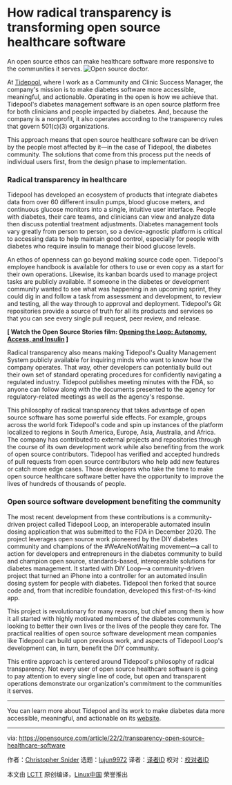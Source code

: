 [#]: subject: "How radical transparency is transforming open source healthcare software"
[#]: via: "https://opensource.com/article/22/2/transparency-open-source-healthcare-software"
[#]: author: "Christopher Snider https://opensource.com/users/tidepoolchristopher"
[#]: collector: "lujun9972"
[#]: translator: " "
[#]: reviewer: " "
[#]: publisher: " "
[#]: url: " "

How radical transparency is transforming open source healthcare software
======
An open source ethos can make healthcare software more responsive to the
communities it serves.
![Open source doctor.][1]

At [Tidepool][2], where I work as a Community and Clinic Success Manager, the company's mission is to make diabetes software more accessible, meaningful, and actionable. Operating in the open is how we achieve that. Tidepool's diabetes management software is an open source platform free for both clinicians and people impacted by diabetes. And, because the company is a nonprofit, it also operates according to the transparency rules that govern 501(c)(3) organizations.

This approach means that open source healthcare software can be driven by the people most affected by it—in the case of Tidepool, the diabetes community. The solutions that come from this process put the needs of individual users first, from the design phase to implementation.

### Radical transparency in healthcare

Tidepool has developed an ecosystem of products that integrate diabetes data from over 60 different insulin pumps, blood glucose meters, and continuous glucose monitors into a single, intuitive user interface. People with diabetes, their care teams, and clinicians can view and analyze data then discuss potential treatment adjustments. Diabetes management tools vary greatly from person to person, so a device-agnostic platform is critical to accessing data to help maintain good control, especially for people with diabetes who require insulin to manage their blood glucose levels.

An ethos of openness can go beyond making source code open. Tidepool's employee handbook is available for others to use or even copy as a start for their own operations. Likewise, its kanban boards used to manage project tasks are publicly available. If someone in the diabetes or development community wanted to see what was happening in an upcoming sprint, they could dig in and follow a task from assessment and development, to review and testing, all the way through to approval and deployment. Tidepool's Git repositories provide a source of truth for all its products and services so that you can see every single pull request, peer review, and release.

**[ Watch the Open Source Stories film: [Opening the Loop: Autonomy, Access, and Insulin][3] ]**

Radical transparency also means making Tidepool's Quality Management System publicly available for inquiring minds who want to know how the company operates. That way, other developers can potentially build out their own set of standard operating procedures for confidently navigating a regulated industry. Tidepool publishes meeting minutes with the FDA, so anyone can follow along with the documents presented to the agency for regulatory-related meetings as well as the agency's response.

This philosophy of radical transparency that takes advantage of open source software has some powerful side effects. For example, groups across the world fork Tidepool's code and spin up instances of the platform localized to regions in South America, Europe, Asia, Australia, and Africa. The company has contributed to external projects and repositories through the course of its own development work while also benefiting from the work of open source contributors. Tidepool has verified and accepted hundreds of pull requests from open source contributors who help add new features or catch more edge cases. Those developers who take the time to make open source healthcare software better have the opportunity to improve the lives of hundreds of thousands of people.

### Open source software development benefiting the community

The most recent development from these contributions is a community-driven project called Tidepool Loop, an interoperable automated insulin dosing application that was submitted to the FDA in December 2020. The project leverages open source work pioneered by the DIY diabetes community and champions of the #WeAreNotWaiting movement—a call to action for developers and entrepreneurs in the diabetes community to build and champion open source, standards-based, interoperable solutions for diabetes management. It started with DIY Loop—a community-driven project that turned an iPhone into a controller for an automated insulin dosing system for people with diabetes. Tidepool then forked that source code and, from that incredible foundation, developed this first-of-its-kind app.

This project is revolutionary for many reasons, but chief among them is how it all started with highly motivated members of the diabetes community looking to better their own lives or the lives of the people they care for. The practical realities of open source software development mean companies like Tidepool can build upon previous work, and aspects of Tidepool Loop's development can, in turn, benefit the DIY community.

This entire approach is centered around Tidepool's philosophy of radical transparency. Not every user of open source healthcare software is going to pay attention to every single line of code, but open and transparent operations demonstrate our organization's commitment to the communities it serves.

* * *

You can learn more about Tidepool and its work to make diabetes data more accessible, meaningful, and actionable on its [website][4].

--------------------------------------------------------------------------------

via: https://opensource.com/article/22/2/transparency-open-source-healthcare-software

作者：[Christopher Snider][a]
选题：[lujun9972][b]
译者：[译者ID](https://github.com/译者ID)
校对：[校对者ID](https://github.com/校对者ID)

本文由 [LCTT](https://github.com/LCTT/TranslateProject) 原创编译，[Linux中国](https://linux.cn/) 荣誉推出

[a]: https://opensource.com/users/tidepoolchristopher
[b]: https://github.com/lujun9972
[1]: https://opensource.com/sites/default/files/styles/image-full-size/public/lead-images/osdc_520x292_opensourcedoctor.png?itok=fk79NwpC (Open source doctor.)
[2]: https://www.tidepool.org/
[3]: https://www.redhat.com/en/open-source-stories/opening-the-loop?intcmp=7016000000127cYAAQ
[4]: http://tidepool.org/
